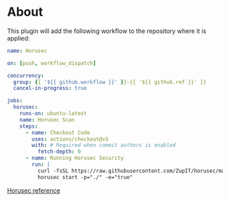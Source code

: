 # About

This plugin will add the following workflow to the repository where it is applied:

```yaml
name: Horusec

on: [push, workflow_dispatch]

concurrency:
  group: {{ '${{ github.workflow }}' }}-{{ '${{ github.ref }}' }}
  cancel-in-progress: true

jobs:
  horusec:
    runs-on: ubuntu-latest
    name: Horusec Scan
    steps:
      - name: Checkout Code
        uses: actions/checkout@v3
        with: # Required when commit authors is enabled
          fetch-depth: 0
      - name: Running Horusec Security
        run: |
          curl -fsSL https://raw.githubusercontent.com/ZupIT/horusec/main/deployments/scripts/install.sh | bash -s latest
          horusec start -p="./" -e="true"
```

[Horusec reference](https://horusec.io/site/)